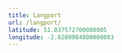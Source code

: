 ```yaml
---
title: Langport
url: /langport/
latitude: 51.037572700000005
longitude: -2.8280084000000003
---
```

